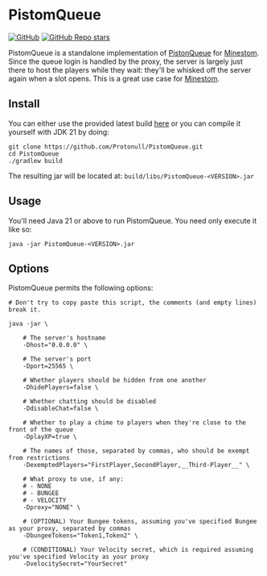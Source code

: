 # PistomQueue

[![GitHub](https://img.shields.io/github/license/Protonull/PistomQueue?style=flat-square&color=b2204c)](https://github.com/Protonull/PistomQueue/blob/master/LICENSE)
[![GitHub Repo stars](https://img.shields.io/github/stars/Protonull/PistomQueue?style=flat-square)](https://github.com/Protonull/PistomQueue/stargazers)

PistomQueue is a standalone implementation of [PistonQueue](https://github.com/AlexProgrammerDE/PistonQueue) for
[Minestom](https://github.com/Minestom/Minestom). Since the queue login is handled by the proxy, the server is largely
just there to host the players while they wait: they'll be whisked off the server again when a slot opens. This is a
great use case for [Minestom](https://github.com/Minestom/Minestom).

## Install

You can either use the provided latest build [here](https://github.com/Protonull/PistomQueue/releases/tag/latest) or you
can compile it yourself with JDK 21 by doing:
```shell
git clone https://github.com/Protonull/PistomQueue.git
cd PistomQueue
./gradlew build
```
The resulting jar will be located at: `build/libs/PistomQueue-<VERSION>.jar`

## Usage

You'll need Java 21 or above to run PistomQueue. You need only execute it like so:
```shell
java -jar PistomQueue-<VERSION>.jar
```

## Options

PistomQueue permits the following options:
```shell
# Don't try to copy paste this script, the comments (and empty lines) break it.

java -jar \
    
    # The server's hostname
    -Dhost="0.0.0.0" \
    
    # The server's port
    -Dport=25565 \
    
    # Whether players should be hidden from one another
    -DhidePlayers=false \
    
    # Whether chatting should be disabled
    -DdisableChat=false \
    
    # Whether to play a chime to players when they're close to the front of the queue
    -DplayXP=true \
    
    # The names of those, separated by commas, who should be exempt from restrictions
    -DexemptedPlayers="FirstPlayer,SecondPlayer,__Third-Player__" \
    
    # What proxy to use, if any:
    # - NONE
    # - BUNGEE
    # - VELOCITY
    -Dproxy="NONE" \
    
    # (OPTIONAL) Your Bungee tokens, assuming you've specified Bungee as your proxy, separated by commas
    -DbungeeTokens="Token1,Token2" \
    
    # (CONDITIONAL) Your Velocity secret, which is required assuming you've specified Velocity as your proxy
    -DvelocitySecret="YourSecret"
```
